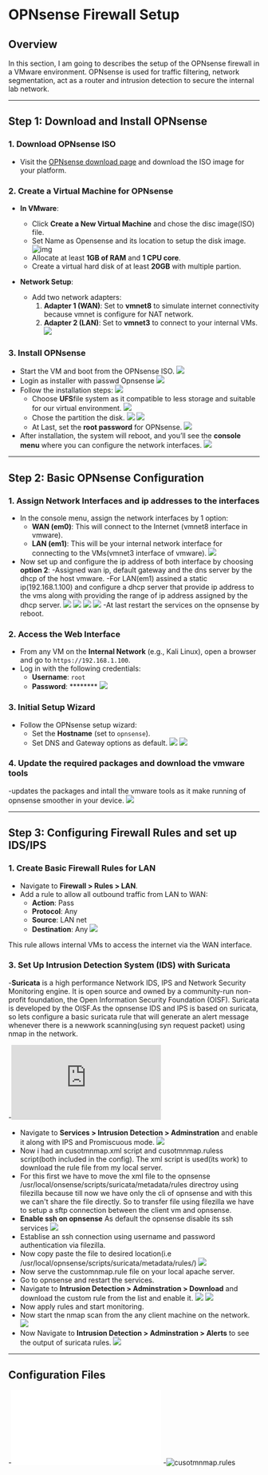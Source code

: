 # OPNsense Firewall Setup

## Overview
In this section, I am going to describes the setup of the OPNsense firewall in a VMware environment. OPNsense is used for traffic filtering, network segmentation, act as a router and intrusion detection to secure the internal lab network.

---

## Step 1: Download and Install OPNsense

### 1. Download OPNsense ISO
- Visit the [OPNsense download page](https://opnsense.org/download/) and download the ISO image for your platform.

### 2. Create a Virtual Machine for OPNsense 
- **In VMware**:
  - Click **Create a New Virtual Machine** and chose the disc image(ISO) file.
  - Set Name as Opensense and its location to setup the disk image.
    ![img](../images/Screenshot_1.png)
  - Allocate at least **1GB of RAM** and **1 CPU core**.
  - Create a virtual hard disk of at least **20GB** with multiple partion.

- **Network Setup**:
  - Add two network adapters:
    1. **Adapter 1 (WAN)**: Set to **vmnet8** to simulate internet connectivity because vmnet is configure for NAT network.
    2. **Adapter 2 (LAN)**: Set to **vmnet3** to connect to your internal VMs.
    ![](../images/OpsnSense_Network_configuration.png)

### 3. Install OPNsense
- Start the VM and boot from the OPNsense ISO.
  ![](../images/Screenshot_3.png)
- Login as installer with passwd Opnsense
  ![](../images/Screenshot_4.png)
- Follow the installation steps:
 ![](../images/Screenshot_5.png)
  - Choose **UFS**file system as it compatible to less storage and suitable for our virtual environment.
   ![](../images/Screenshot_6.png)
  - Chose the partition the disk.
   ![](../images/Screenshot_7.png)
   ![](../images/Screenshot_8.png)
  - At Last, set the **root password** for OPNsense.
   ![](../images/Screenshot_9.png)
- After installation, the system will reboot, and you’ll see the **console menu** where you can configure the network interfaces.
   ![](../images/Screenshot_10.png)

---

## Step 2: Basic OPNsense Configuration

### 1. Assign Network Interfaces and ip addresses to the interfaces
- In the console menu, assign the network interfaces by 1 option:
  - **WAN (em0)**: This will connect to the Internet (vmnet8 interface in vmware).
  - **LAN (em1)**: This will be your internal network interface for connecting to the VMs(vmnet3 interface of vmware).
   ![](../images/Assigned_interfaces.png)
- Now set up and configure the ip address of both interface by choosing **option 2**:
    -Assigned wan ip, default gateway and the dns server by the dhcp of the host vmware.
    -For LAN(em1) assined a static ip(192.168.1.100) and configure a dhcp server that provide ip address to the vms along with providing the range of ip address assigned by the dhcp server.
  ![](../images/interface_configuration_1.png)
  ![](../images/interface_configuration_2.png)
  ![](../images/interface_configuration_3.png)
  ![](../images/interface_configuration_result.png)
   -At last restart the services on the opnsense by reboot.

### 2. Access the Web Interface
- From any VM on the **Internal Network** (e.g., Kali Linux), open a browser and go to `https://192.168.1.100`.
- Log in with the following credentials:
  - **Username**: `root`
  - **Password**: ********
    ![](../images/web_gui_opnsense.png)
### 3. Initial Setup Wizard
- Follow the OPNsense setup wizard:
  - Set the **Hostname** (set to `opnsense`).
  - Set DNS and Gateway options as default.
    ![](../images/gateways_configuration.png)
    ![](../images/enamble_dhcp_lan.png)
### 4. Update the required packages and download the vmware tools
  -updates the packages and intall the vmware tools as it make running of opnsense smoother in your device.
  ![](../images/updating_packages_opnsense.png)
  
---

## Step 3: Configuring Firewall Rules and set up IDS/IPS

### 1. Create Basic Firewall Rules for LAN
- Navigate to **Firewall > Rules > LAN**.
- Add a rule to allow all outbound traffic from LAN to WAN:
  - **Action**: Pass
  - **Protocol**: Any
  - **Source**: LAN net
  - **Destination**: Any
    ![](../images/Adding_new_firewall_rule.png)

This rule allows internal VMs to access the internet via the WAN interface.

### 3. Set Up Intrusion Detection System (IDS) with Suricata
-**Suricata** is a high performance Network IDS, IPS and Network Security Monitoring engine. It is open source and owned by a community-run non-profit foundation, the Open Information Security Foundation (OISF). Suricata is developed by the OISF.As the opnsense IDS and IPS is based on suricata, so lets configure a basic suricata rule that will generate an alert message whenever there is a newwork scanning(using syn request packet) using nmap in the network. 
 
-![for more details about suricata and its rules](https://docs.suricata.io/en/suricata-6.0.0/what-is-suricata.html)
- Navigate to **Services > Intrusion Detection > Adminstration** and enable it along with IPS and Promiscuous mode.
 ![](../images/Enable_ids_and_ips_on_opnsense.png)
- Now i had an cusotmnmap.xml script and cusotmnmap.ruless script(both included in the config). The xml script is used(its work) to download the rule file from my local server.
- For this first we have to move the xml file to the opnsense /usr/local/onsense/scripts/suricata/metadata/rules directroy using filezilla because till now we have only the cli of opnsense and with this we can't share the file directly. So to transfer file using filezilla we have to setup a sftp connection between the client vm and opnsense.
- **Enable ssh on opnsense** As default the opnsense disable its ssh services
  ![](../images/Allowing_ssh_loging_to_opnsense.png)
- Establise an ssh connection using username and password authentication via filezilla.
- Now copy paste the file to desired location(i.e /usr/local/opnsense/scripts/suricata/metadata/rules/)
  ![](../images/Transfering_xml_script_using_filezilla.png)
- Now serve the customnmap.rule file on your local apache server.
- Go to opnsense and restart the services.
- Navigate to **Intrusion Detection > Adminstration > Download**  and download the custom rule from the list and enable it.
  ![](../images/Downloading_custom_rule.png)
  ![](../images/Enable_custom_rule.png)
- Now apply rules and start monitoring.
- Now start the nmap scan from the any client machine on the network.
  ![](../images/Performing_nmap_scan_on_home_network.png)
- Now Navigate to **Intrusion Detection > Adminstration > Alerts** to see the output of suricata rules.
  ![](../images/Alert_generated_by_custom_suricata_rules.png)
---

## Configuration Files
-![cusotmnmap.xml script](../config/customnmap.xml)
-![cusotmnmap.rules](../config/customnmap.rules) 

